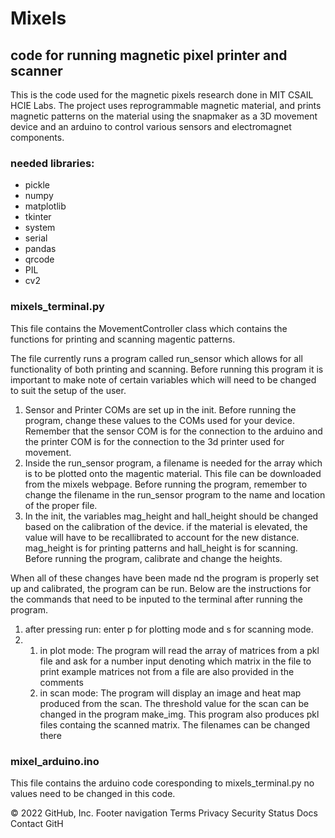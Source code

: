 # Mixels
<h2>code for running magnetic pixel printer and scanner</h2>
<p> This is the code used for the magnetic pixels research done in MIT CSAIL HCIE Labs. The project uses reprogrammable magnetic material, and prints magnetic patterns on the material using the snapmaker as a 3D movement device and an arduino to control various sensors and electromagnet components.</p>

<h3>needed libraries:</h3>
<ul>
  <li>pickle</li>
  <li>numpy</li>
  <li>matplotlib</li>
  <li>tkinter</li>
  <li>system</li>
  <li>serial</li>
  <li>pandas</li>
  <li>qrcode</li>
  <li>PIL</li>
  <li>cv2</li>
</ul>

<h3>mixels_terminal.py</h3>

<p>This file contains the MovementController class which contains the functions for printing and scanning magentic patterns.</p>

The file currently runs a program called run_sensor which allows for all functionality of both printing and scanning. Before running this program it is important to make note of certain variables which will need to be changed to suit the setup of the user.
<ol>
<li>Sensor and Printer COMs are set up in the init. Before running the program, change these values to the COMs used for your device. Remember that the sensor COM is for the connection to the arduino and the printer COM is for the connection to the 3d printer used for movement.</li>

<li>Inside the run_sensor program, a filename is needed for the array which is to be plotted onto the magentic material. This file can be downloaded from the mixels webpage. Before running the program, remember to change the filename in the run_sensor program to the name and location of the proper file.</li>
  
<li> In the init, the variables mag_height and hall_height should be changed based on the calibration of the device. if the material is elevated, the value will have to be recallibrated to account for the new distance. mag_height is for printing patterns and hall_height is for scanning. Before running the program, calibrate and change the heights.</li>
</ol>

When all of these changes have been made nd the program is properly set up and calibrated, the program can be run. Below are the instructions for the commands that need to be inputed to the terminal after running the program.
<ol>
  <li> after pressing run: enter p for plotting mode and s for scanning mode.</li>
  <li>
    <ol>
      <li>in plot mode: The program will read the array of matrices from a pkl file and ask for a number input denoting which matrix in the file to print
      example matrices not from a file are also provided in the comments</li>
      <li>in scan mode: The program will display an image and heat map produced from the scan. The threshold value for the scan can be changed in the program make_img. This program also produces pkl files containg the scanned matrix. The filenames can be changed there </li>
    </ol>

  </li>
 </ol>


<h3>mixel_arduino.ino</h3>

This file contains the arduino code coresponding to mixels_terminal.py no values need to be changed in this code.

© 2022 GitHub, Inc.
Footer navigation
Terms
Privacy
Security
Status
Docs
Contact GitH
